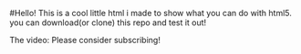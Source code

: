 #Hello!
This is a cool little html i made to show what you can do with html5.
you can download(or clone) this repo and test it out!

The video:
Please consider subscribing! 
